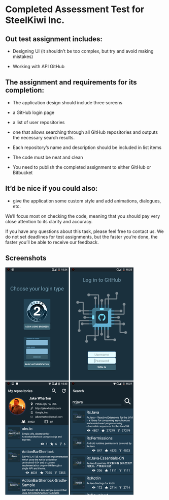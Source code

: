 
# Completed Assessment Test for SteelKiwi Inc.

## Out test assignment includes:

* Designing UI (it shouldn’t be too complex, but try and avoid making
mistakes)

* Working with API GitHub

## The assignment and requirements for its completion:

* The application design should include three screens

* a GitHub login page

* a list of user repositories

* one that allows searching through all GitHub repositories and
outputs the necessary search results.

* Each repository’s name and description should be included in list
items

* The code must be neat and clean

* You need to publish the completed assignment to either GitHub or
Bitbucket

## It’d be nice if you could also:

* give the application some custom style and add animations,
dialogues, etc.

We’ll focus most on checking the code, meaning that you should pay very
close attention to its clarity and accuracy.

If you have any questions about this task, please feel free to contact us.
We do not set deadlines for test assignments, but the faster you’re done,
the faster you’ll be able to receive our feedback. 

## Screenshots

![login type chooser screen](/art/1.png) ![basic auth screen](/art/2.png) ![user repos screen](/art/3.png) ![search screen](/art/4.png)


